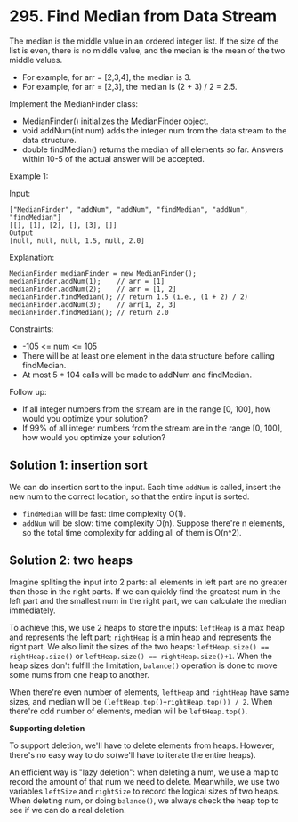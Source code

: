 # 295. Find Median from Data Stream
The median is the middle value in an ordered integer list. If the size of the list is even, there is no middle value, and the median is the mean of the two middle values.

* For example, for arr = [2,3,4], the median is 3.
* For example, for arr = [2,3], the median is (2 + 3) / 2 = 2.5.

Implement the MedianFinder class:

* MedianFinder() initializes the MedianFinder object.
* void addNum(int num) adds the integer num from the data stream to the data structure.
* double findMedian() returns the median of all elements so far. Answers within 10-5 of the actual answer will be accepted.

Example 1:

Input:

    ["MedianFinder", "addNum", "addNum", "findMedian", "addNum", "findMedian"]
    [[], [1], [2], [], [3], []]
    Output
    [null, null, null, 1.5, null, 2.0]

Explanation:

    MedianFinder medianFinder = new MedianFinder();
    medianFinder.addNum(1);    // arr = [1]
    medianFinder.addNum(2);    // arr = [1, 2]
    medianFinder.findMedian(); // return 1.5 (i.e., (1 + 2) / 2)
    medianFinder.addNum(3);    // arr[1, 2, 3]
    medianFinder.findMedian(); // return 2.0

Constraints:

* -105 <= num <= 105
* There will be at least one element in the data structure before calling findMedian.
* At most 5 * 104 calls will be made to addNum and findMedian.

Follow up:

* If all integer numbers from the stream are in the range [0, 100], how would you optimize your solution?
* If 99% of all integer numbers from the stream are in the range [0, 100], how would you optimize your solution?

## Solution 1: insertion sort
We can do insertion sort to the input. Each time `addNum` is called, insert the new num to the correct location, so that the entire input is sorted.

* `findMedian` will be fast: time complexity O(1).
* `addNum` will be slow: time complexity O(n). Suppose there're n elements, so the total time complexity for adding all of them is O(n^2).

## Solution 2: two heaps
Imagine spliting the input into 2 parts: all elements in left part are no greater than those in the right parts. If we can quickly find the greatest num in the left part and the smallest num in the right part, we can calculate the median immediately.

To achieve this, we use 2 heaps to store the inputs: `leftHeap` is a max heap and represents the left part; `rightHeap` is a min heap and represents the right part. We also limit the sizes of the two heaps: `leftHeap.size() == rightHeap.size()` or `leftHeap.size() == rightHeap.size()+1`. When the heap sizes don't fulfill the limitation, `balance()` operation is done to move some nums from one heap to another.

When there're even number of elements, `leftHeap` and `rightHeap` have same sizes, and median will be `(leftHeap.top()+rightHeap.top()) / 2`. When there're odd number of elements, median will be `leftHeap.top()`.

**Supporting deletion**

To support deletion, we'll have to delete elements from heaps. However, there's no easy way to do so(we'll have to iterate the entire heaps).

An efficient way is "lazy deletion": when deleting a num, we use a map to record the amount of that num we need to delete. Meanwhile, we use two variables `leftSize` and `rightSize` to record the logical sizes of two heaps. When deleting num, or doing `balance()`, we always check the heap top to see if we can do a real deletion.